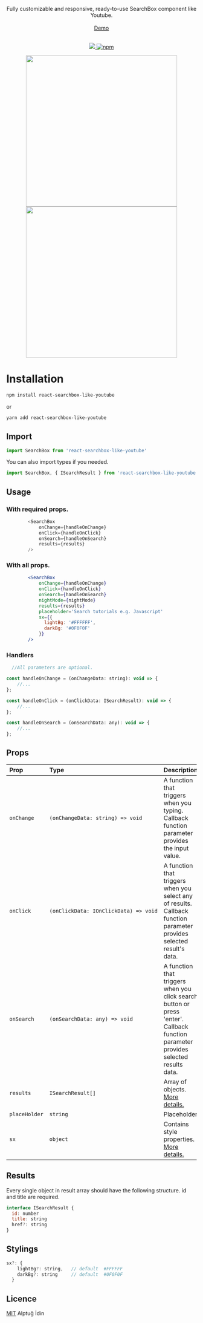
<!-- <p align="center">
<img src='https://user-images.githubusercontent.com/31244930/203983970-81c94aca-5a53-4372-b627-e0e476fd32c1.png' />
</p> -->
<p align="center">
Fully customizable and responsive, ready-to-use SearchBox component like Youtube.
<br>
<br>
<a target="_blank" href="https://alptugidin.github.io/react-searchbox-like-google/">Demo</a>
<br>
<br>
</p>
<p align="center">
<a href="https://badge.fury.io/js/react-searchbox-like-youtube"> 
<img src="https://badge.fury.io/js/react-searchbox-like-youtube.svg" />
<img alt="npm" src="https://img.shields.io/npm/dm/react-searchbox-like-youtube">
</a>
</p>
<p align="center">
<img width="400" src="https://user-images.githubusercontent.com/31244930/206236669-77df3fc2-32f5-4efd-b2f1-9465aa1a0d54.gif"/>
<br>
<img width="400" src="https://user-images.githubusercontent.com/31244930/206236684-26f296c0-98dc-4e09-83df-efc7142e14a3.gif"/>
</p>



# Installation
```bash
npm install react-searchbox-like-youtube
```
or
```bash
yarn add react-searchbox-like-youtube
```

  
## Import

```javascript
import SearchBox from 'react-searchbox-like-youtube'
```

You can also import types if you needed.
```javascript
import SearchBox, { ISearchResult } from 'react-searchbox-like-youtube'
```
## Usage


### With required props.
```javascript
        <SearchBox
            onChange={handleOnChange}
            onClick={handleOnClick}
            onSearch={handleOnSearch}
            results={results}
        />
```

### With all props.

```jsx
        <SearchBox
            onChange={handleOnChange}
            onClick={handleOnClick}
            onSearch={handleOnSearch}
            nightMode={nightMode}
            results={results}
            placeholder='Search tutorials e.g. Javascript'
            sx={{
              lightBg: '#FFFFFF',
              darkBg: '#0F0F0F'
            }}
        />
```
### Handlers

```jsx
  //All parameters are optional.

const handleOnChange = (onChangeData: string): void => {
    //...
};

const handleOnClick = (onClickData: ISearchResult): void => {
    //...
};

const handleOnSearch = (onSearchData: any): void => {
    //...
};

```


  
## Props

| Prop      | Type      | Description                |
| :-------- | :------- | :------------------------- |
|`onChange` |<code>(onChangeData:&nbsp;string)&nbsp;=>&nbsp;void</code>  | A function that triggers when you typing. Callback function parameter provides the input value.|
|`onClick`|<code>(onClickData:&nbsp;IOnClickData)&nbsp;=>&nbsp;void</code>| A function that triggers when you select any of results. Callback function parameter provides selected result's data. |
|`onSearch`|<code>(onSearchData:&nbsp;any)&nbsp;=>&nbsp;void</code>| A function that triggers when you click search button or press 'enter'. Callback function parameter provides selected results data. |
|`results` | `ISearchResult[]` | Array of objects. [More details.](#results)|
|`placeHolder`|`string`| Placeholder |
|`sx`|`object`| Contains style properties. [More details.](#styling) |

## Results

Every single object in result array should have the following structure. id and title are required.

```javascript
interface ISearchResult {
  id: number
  title: string
  href?: string
}
```
## Stylings
```javascript
sx?: {
    lightBg?: string,   // default  #FFFFFF
    darkBg?: string     // default  #0F0F0F
  }
```
## Licence

[MIT](https://choosealicense.com/licenses/mit/) Alptuğ İdin

  
